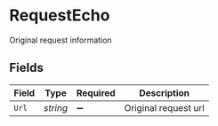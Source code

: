 # RequestEcho

Original request information


## Fields

| Field                | Type                 | Required             | Description          |
| -------------------- | -------------------- | -------------------- | -------------------- |
| `Url`                | *string*             | :heavy_minus_sign:   | Original request url |